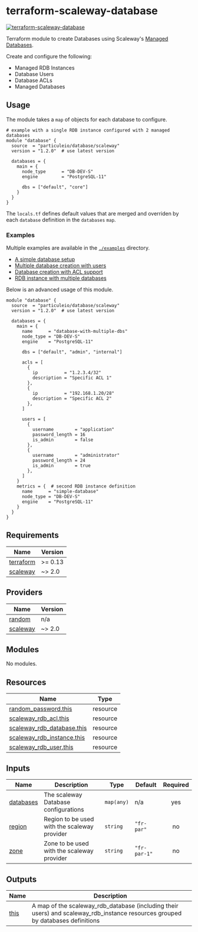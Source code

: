 # terraform-scaleway-database

[![terraform-scaleway-database](https://github.com/particuleio/terraform-scaleway-database/actions/workflows/terraform.yml/badge.svg?branch=main)](https://github.com/particuleio/terraform-scaleway-database/actions/workflows/terraform.yml)

Terraform module to create Databases using Scaleway's [Managed Databases][scw-db].

Create and configure the following:
- Managed RDB Instances
- Database Users
- Database ACLs
- Managed Databases

[scw-db]: https://www.scaleway.com/en/database/

## Usage

The module takes a `map` of objects for each database to configure.

```hcl
# example with a single RDB instance configured with 2 managed databases
module "database" {
  source  = "particuleio/database/scaleway"
  version = "1.2.0"  # use latest version

  databases = {
    main = {
      node_type      = "DB-DEV-S"
      engine         = "PostgreSQL-11"

      dbs = ["default", "core"]
    }
  }
}
```

The `locals.tf` defines default values that are merged and overriden
by each `database` definition in the `databases` `map`.

### Examples

Multiple examples are available in the [`./examples`](./examples) directory.

- [A simple database setup](./examples/simple/)
- [Multiple database creation with users](./examples/users/)
- [Database creation with ACL support](./examples/acls/)
- [RDB instance with multiple databases](./examples/databases/)

Below is an advanced usage of this module.

```hcl
module "database" {
  source  = "particuleio/database/scaleway"
  version = "1.2.0"  # use latest version

  databases = {
    main = {
      name      = "database-with-multiple-dbs"
      node_type = "DB-DEV-S"
      engine    = "PostgreSQL-11"

      dbs = ["default", "admin", "internal"]

      acls = [
        {
          ip          = "1.2.3.4/32"
          description = "Specific ACL 1"
        },
        {
          ip          = "192.168.1.20/28"
          description = "Specific ACL 2"
        },
      ]

      users = [
        {
          username        = "application"
          password_length = 16
          is_admin        = false
        },
        {
          username        = "administrator"
          password_length = 24
          is_admin        = true
        },
      ]
    }
    metrics = {  # second RDB instance definition
      name      = "simple-database"
      node_type = "DB-DEV-S"
      engine    = "PostgreSQL-11"
    }
  }
}
```

<!-- BEGINNING OF PRE-COMMIT-TERRAFORM DOCS HOOK -->
## Requirements

| Name | Version |
|------|---------|
| <a name="requirement_terraform"></a> [terraform](#requirement\_terraform) | >= 0.13 |
| <a name="requirement_scaleway"></a> [scaleway](#requirement\_scaleway) | ~> 2.0 |

## Providers

| Name | Version |
|------|---------|
| <a name="provider_random"></a> [random](#provider\_random) | n/a |
| <a name="provider_scaleway"></a> [scaleway](#provider\_scaleway) | ~> 2.0 |

## Modules

No modules.

## Resources

| Name | Type |
|------|------|
| [random_password.this](https://registry.terraform.io/providers/hashicorp/random/latest/docs/resources/password) | resource |
| [scaleway_rdb_acl.this](https://registry.terraform.io/providers/scaleway/scaleway/latest/docs/resources/rdb_acl) | resource |
| [scaleway_rdb_database.this](https://registry.terraform.io/providers/scaleway/scaleway/latest/docs/resources/rdb_database) | resource |
| [scaleway_rdb_instance.this](https://registry.terraform.io/providers/scaleway/scaleway/latest/docs/resources/rdb_instance) | resource |
| [scaleway_rdb_user.this](https://registry.terraform.io/providers/scaleway/scaleway/latest/docs/resources/rdb_user) | resource |

## Inputs

| Name | Description | Type | Default | Required |
|------|-------------|------|---------|:--------:|
| <a name="input_databases"></a> [databases](#input\_databases) | The scaleway Database configurations | `map(any)` | n/a | yes |
| <a name="input_region"></a> [region](#input\_region) | Region to be used with the scaleway provider | `string` | `"fr-par"` | no |
| <a name="input_zone"></a> [zone](#input\_zone) | Zone to be used with the scaleway provider | `string` | `"fr-par-1"` | no |

## Outputs

| Name | Description |
|------|-------------|
| <a name="output_this"></a> [this](#output\_this) | A map of the scaleway\_rdb\_database (including their users) and scaleway\_rdb\_instance resources grouped by databases definitions |
<!-- END OF PRE-COMMIT-TERRAFORM DOCS HOOK -->

